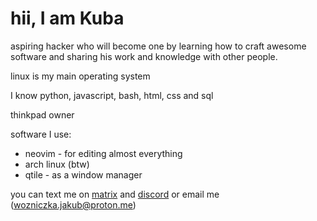 # hii, I am Kuba 
aspiring hacker who will become one by learning how to craft awesome software and sharing his work and knowledge with other people. 

linux is my main operating system

I know python, javascript, bash, html, css and sql 

thinkpad owner 

software I use: 
- neovim - for editing almost everything 
- arch linux (btw)
- qtile - as a window manager

you can text me on [matrix](https://matrix.to/#/@banku:envs.net) and [discord](https://discordapp.com/users/414446828235259905) or email me (wozniczka.jakub@proton.me)
